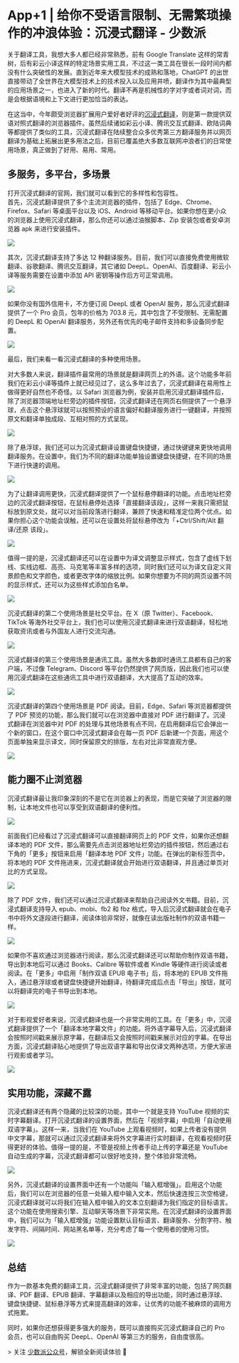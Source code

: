 

# App+1 | 给你不受语言限制、无需繁琐操作的冲浪体验：沉浸式翻译 - 少数派

关于翻译工具，我想大多人都已经非常熟悉，前有 Google Translate 这样的常青树，后有彩云小译这样的特定场景实用工具，不过这一类工具在很长一段时间内都没有什么突破性的发展。直到近年来大模型技术的成熟和落地，ChatGPT 的出世直接带动了全世界在大模型技术上的技术投入以及应用井喷，翻译作为其中最典型的应用场景之一，也进入了新的时代。翻译不再是机械性的字对字或者词对词，而是会根据语境和上下文进行更加恰当的表达。

在这当中，今年颇受浏览器扩展用户爱好者好评的[沉浸式翻译](https://sspai.com/link?target=https%3A%2F%2Fimmersivetranslate.com%2F)，则是第一款提供双语对照式翻译的浏览器插件。虽然后续诸如彩云小译、腾讯交互式翻译、欧陆词典等都提供了类似的工具，沉浸式翻译在陆续整合众多优秀第三方翻译服务并以网页翻译为基础上拓展出更多用法之后，目前已覆盖绝大多数互联网冲浪者们的日常使用场景，真正做到了好用、易用、常用。

## 多服务，多平台，多场景

打开沉浸式翻译的官网，我们就可以看到它的多样性和包容性。  
首先，沉浸式翻译提供了多个主流浏览器的插件，包括了 Edge、Chrome、Firefox、Safari 等桌面平台以及 iOS、Android 等移动平台。如果你想在更小众的浏览器上使用沉浸式翻译，那么你还可以通过油猴脚本、Zip 安装包或者安卓浏览器 apk 来进行安装插件。

![](assets/1698919094-b27cacef88ea2f3b241a7e8e8ae731b0.png)

其次，沉浸式翻译支持了多达 12 种翻译服务。目前，我们可以直接免费使用微软翻译、谷歌翻译、腾讯交互翻译，其它诸如 DeepL、OpenAI、百度翻译、彩云小译等服务需要在设置中添加 API 密钥等操作后方可正常调用。

![](assets/1698919094-d6634db0e4e139cc188de2d561e1505a.png)

如果你没有国外信用卡，不方便订阅 DeepL 或者 OpenAI 服务，那么沉浸式翻译提供了一个 Pro 会员，包年的价格为 703.8 元，其中包含了不受限制、无需配置的 DeepL 和 OpenAI 翻译服务，另外还有优先的电子邮件支持和多设备同步配置。

![](assets/1698919094-6052687e0307204df0341ca3b2267865.png)

最后，我们来看一看沉浸式翻译的多种使用场景。

对大多数人来说，翻译插件最常用的场景就是翻译网页上的外语。这个功能多年前我们在彩云小译等插件上就已经见过了，这么多年过去了，沉浸式翻译在易用性上做得更好自然也不奇怪。以 Safari 浏览器为例，安装并启用沉浸式翻译插件后，除了浏览器顶端地址栏旁边的插件按钮，沉浸式翻译还在网页右侧提供了一个悬浮球，点击这个悬浮球就可以按照预设的语言偏好和翻译服务进行一键翻译，并按照原文和翻译单独成段、互相对照的方式呈现。

![](assets/1698919094-f60b4442cf0870c68d8ca493a49b37f0.gif)

除了悬浮球，我们还可以为沉浸式翻译设置键盘快捷键，通过快键键来更快地调用翻译服务。在设置中，我们为不同的翻译功能单独设置键盘快捷键，在不同的场景下进行快速的调用。

![](assets/1698919094-1f0e9e54e143e5af3c74549193a92867.png)

为了让翻译调用更快，沉浸式翻译提供了一个鼠标悬停翻译的功能。点击地址栏旁边的沉浸式翻译按钮，在鼠标悬停处选择「直接翻译该段」，这样一来我只需把鼠标放到原文处，就可以对当前段落进行翻译，兼顾了快速和精准定位两个优点。如果你担心这个功能会误触，还可以在设置处将鼠标悬停改为「+Ctrl/Shift/Alt 翻译/还原 该段」。

![](assets/1698919094-3be119bc76ca403508a8ec0328a281dc.gif)

值得一提的是，沉浸式翻译还可以在设置中为译文调整显示样式，包含了虚线下划线、实线边框、高亮、马克笔等丰富多样的选项，同时我们还可以为译文自定义背景颜色和文字颜色，或者更改字体的缩放比例。如果你想要为不同的网页设置不同的显示样式，还可以为这些样式添加白名单。

![](assets/1698919094-180cda7b6d5f31d9739dc7699b658f32.png)

沉浸式翻译的第二个使用场景是社交平台。在 X（原 Twitter）、Facebook、TikTok 等海外社交平台上，我们也可以使用沉浸式翻译来进行双语翻译，轻松地获取资讯或者与外国友人进行交流沟通。

![](assets/1698919094-928f0374c64f785094b0c0b2b3c47b5a.png)

沉浸式翻译的第三个使用场景是通讯工具。虽然大多数即时通讯工具都有自己的客户端，不过像 Telegram、Discord 等平台仍然提供了网页版，因此我们也可以使用沉浸式翻译在这些通讯工具中进行双语翻译，大大提高了互动的效率。

![](assets/1698919094-711ca4aacb6f44b2daee70a0fa891415.png)

沉浸式翻译的第四个使用场景是 PDF 阅读。目前，Edge、Safari 等浏览器都提供了 PDF 预览的功能，那么我们就可以在浏览器中直接对 PDF 进行翻译了。沉浸式翻译在浏览器中对 PDF 的处理与其他场景有点不同，在启用翻译后它会弹出一个新的窗口，在这个窗口中沉浸式翻译会在每一页 PDF 后新建一个页面，用这个页面单独来显示译文，同时保留原文的排版，左右对比非常直观方便。

![](assets/1698919094-57b856d7373c2b9720f07ef524d41625.png)

## 能力圈不止浏览器

沉浸式翻译最让我印象深刻的不是它在浏览器上的表现，而是它突破了浏览器的限制，让本地文件也可以享受到双语翻译的便利性。

![](assets/1698919094-55ade46a729b71641da1f0a48ee1b325.png)

前面我们已经看过了沉浸式翻译可以直接翻译网页上的 PDF 文件，如果你还想翻译本地的 PDF 文件，那么需要先点击浏览器地址栏旁边的插件按钮，然后通过右下角的「更多」按钮来启用「翻译本地 PDF 文件」功能。在弹出的新标签页中，将本地的 PDF 文件拖进来，沉浸式翻译就会开始进行双语翻译，并且通过单页对比的方式呈现。

![](assets/1698919094-6182a49b1b15154fa51d07dc26550897.png)

除了 PDF 文件，我们还可以通过沉浸式翻译来帮助自己阅读外文书籍。目前，沉浸式翻译支持导入 epub、mobi、fb2 和 fbz 格式，导入后沉浸式翻译就会在电子书中将外文逐段进行翻译，阅读体验非常好，就像在读出版社制作的双语书籍一样。

![](assets/1698919094-af59228064baca1ee57ca4d0cb36967e.png)

如果你不喜欢通过浏览器进行阅读，那么沉浸式翻译还可以帮助你制作双语书籍，导出到本地后可以通过 Books、Calibre 等软件或者 Kindle 等硬件进行阅读或者阅读。在「更多」中启用「制作双语 EPUB 电子书」后，将本地的 EPUB 文件拖入，通过悬浮球或者键盘快捷键开始翻译，待翻译完成后点击「导出」按钮，就可以将翻译完的电子书导出到本地。

![](assets/1698919094-39b227b1349a47f2bca5395596913c54.png)

对于影视爱好者来说，沉浸式翻译也是一个非常实用的工具。在「更多」中，沉浸式翻译提供了一个「翻译本地字幕文件」的功能。将外语字幕导入后，沉浸式翻译会按照时间戳来展示原字幕，在翻译后又会按照时间戳来展示对应的字幕。在导出方面，沉浸式翻译贴心地提供了导出双语字幕和导出仅译文两种选项，方便大家进行观影或者学习。

![](assets/1698919094-7d1ce5ee6942578283b2a1e771b0828d.png)

## 实用功能，深藏不露

沉浸式翻译还有两个隐藏的比较深的功能，其中一个就是支持 YouTube 视频的实时字幕翻译。打开沉浸式翻译的设置界面，然后在「视频字幕」中启用「自动使用双语字幕」。这样一来，当我们在 YouTube 上观看视频时，如果上传者没有提供中文字幕，那就可以通过沉浸式翻译来将外文字幕进行实时翻译，在观看视频时获得更好的体验。值得一提的是，不管是视频上传者手动上传的字幕还是 YouTube 自动生成的字幕，沉浸式翻译都可以很好地支持，整个体验非常流畅。

![](assets/1698919094-1822a782bd253ed3ab76f93b1f7001e6.png)

另外，沉浸式翻译的设置界面中还有一个功能叫「输入框增强」。启用这个功能后，我们可以在浏览器的任意一处输入框中输入文本，然后快速连按三次空格键，沉浸式翻译就可以将我们在输入框中输入的文本立刻翻译为我们指定的目标语言。这个功能在使用搜索引擎、互动聊天等场景下非常实用。在沉浸式翻译的设置界面中，我们可以为「输入框增强」功能设置默认目标语言、翻译服务、分割字符、触发字符、间隔时间、网站黑名单等，充分考虑了每一个使用者的使用习惯。

![](assets/1698919094-7ccb9d8926b6a43e59f1a769f9f1af00.gif)

## 总结

作为一款基本免费的翻译工具，沉浸式翻译提供了非常丰富的功能，包括了网页翻译、PDF 翻译、EPUB 翻译、字幕翻译以及相应的导出功能，同时通过悬浮球、键盘快捷键、鼠标悬浮等方式来提高翻译的效率，让优秀的功能不被麻烦的调用方式拖累。

同时，如果你还想获得更多强大的服务，既可以直接购买沉浸式翻译自己的 Pro 会员，也可以自由购买 DeepL、OpenAI 等第三方的服务，自由度很高。

\> 关注 [少数派公众号](https://sspai.com/s/J71e)，解锁全新阅读体验 📰


